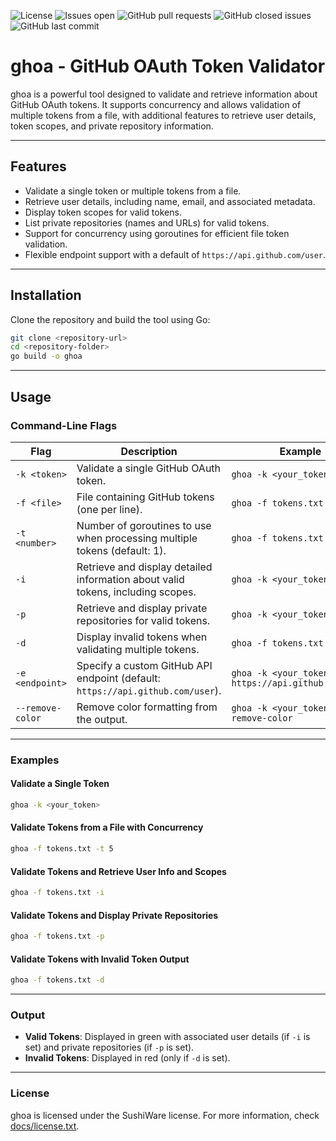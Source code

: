 ![License](https://img.shields.io/badge/license-sushiware-red)
![Issues open](https://img.shields.io/github/issues/crashbrz/ghoa)
![GitHub pull requests](https://img.shields.io/github/issues-pr-raw/crashbrz/ghoa)
![GitHub closed issues](https://img.shields.io/github/issues-closed-raw/crashbrz/ghoa)
![GitHub last commit](https://img.shields.io/github/last-commit/crashbrz/ghoa)

# ghoa - GitHub OAuth Token Validator

ghoa is a powerful tool designed to validate and retrieve information about GitHub OAuth tokens. It supports concurrency and allows validation of multiple tokens from a file, with additional features to retrieve user details, token scopes, and private repository information.

---

## Features

- Validate a single token or multiple tokens from a file.
- Retrieve user details, including name, email, and associated metadata.
- Display token scopes for valid tokens.
- List private repositories (names and URLs) for valid tokens.
- Support for concurrency using goroutines for efficient file token validation.
- Flexible endpoint support with a default of `https://api.github.com/user`.

---

## Installation

Clone the repository and build the tool using Go:

```bash
git clone <repository-url>
cd <repository-folder>
go build -o ghoa
```

---

## Usage

### Command-Line Flags

| Flag             | Description                                                                                           | Example                                                                                 |
|-------------------|-------------------------------------------------------------------------------------------------------|-----------------------------------------------------------------------------------------|
| `-k <token>`     | Validate a single GitHub OAuth token.                                                                 | `ghoa -k <your_token>`                                                                  |
| `-f <file>`      | File containing GitHub tokens (one per line).                                                         | `ghoa -f tokens.txt`                                                                    |
| `-t <number>`    | Number of goroutines to use when processing multiple tokens (default: 1).                             | `ghoa -f tokens.txt -t 10`                                                              |
| `-i`             | Retrieve and display detailed information about valid tokens, including scopes.                       | `ghoa -k <your_token> -i`                                                               |
| `-p`             | Retrieve and display private repositories for valid tokens.                                           | `ghoa -k <your_token> -p`                                                               |
| `-d`             | Display invalid tokens when validating multiple tokens.                                               | `ghoa -f tokens.txt -d`                                                                 |
| `-e <endpoint>`  | Specify a custom GitHub API endpoint (default: `https://api.github.com/user`).                        | `ghoa -k <your_token> -e https://api.github.com/user`                                   |
| `--remove-color` | Remove color formatting from the output.                                                              | `ghoa -k <your_token> --remove-color`                                                   |

---

### Examples

#### Validate a Single Token
```bash
ghoa -k <your_token>
```

#### Validate Tokens from a File with Concurrency
```bash
ghoa -f tokens.txt -t 5
```

#### Validate Tokens and Retrieve User Info and Scopes
```bash
ghoa -f tokens.txt -i
```

#### Validate Tokens and Display Private Repositories
```bash
ghoa -f tokens.txt -p
```

#### Validate Tokens with Invalid Token Output
```bash
ghoa -f tokens.txt -d
```

---

### Output

- **Valid Tokens**: Displayed in green with associated user details (if `-i` is set) and private repositories (if `-p` is set).
- **Invalid Tokens**: Displayed in red (only if `-d` is set).

---

### License

ghoa is licensed under the SushiWare license. For more information, check [docs/license.txt](docs/license.txt).
